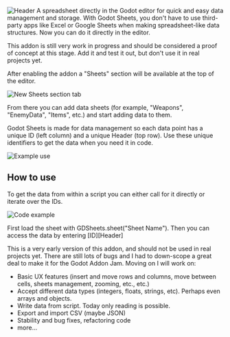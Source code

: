 ![Header](https://imgur.com/HtBLX4O.png)
A spreadsheet directly in the Godot editor for quick and easy data management and storage.
With Godot Sheets, you don't have to use third-party apps like Excel or Google Sheets when making spreadsheet-like data structures. Now you can do it directly in the editor.

This addon is still very work in progress and should be considered a proof of concept at this stage. Add it and test it out, but don't use it in real projects yet.

After enabling the addon a "Sheets" section will be available at the top of the editor.

![New Sheets section tab](https://imgur.com/8s33ANy.png)

From there you can add data sheets (for example, "Weapons", "EnemyData", "Items", etc.) and start adding data to them.

Godot Sheets is made for data management so each data point has a unique ID (left column) and a unique Header (top row). Use these unique identifiers to get the data when you need it in code.

![Example use](https://imgur.com/tH4cA5V.png)

How to use
----------
To get the data from within a script you can either call for it directly or iterate over the IDs.

![Code example](https://imgur.com/GewpxyE.png)

First load the sheet with GDSheets.sheet("Sheet Name"). Then you can access the data by entering [ID][Header]

This is a very early version of this addon, and should not be used in real projects yet. There are still lots of bugs and I had to down-scope a great deal to make it for the Godot Addon Jam. Moving on I will work on:

* Basic UX features (insert and move rows and columns, move between cells, sheets management, zooming, etc., etc.)
* Accept different data types (integers, floats, strings, etc). Perhaps even arrays and objects.
* Write data from script. Today only reading is possible.
* Export and import CSV (maybe JSON)
* Stability and bug fixes, refactoring code
* more...
